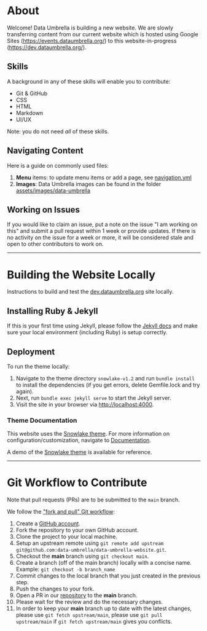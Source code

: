 # About
Welcome! Data Umbrella is building a new website. We are slowly transferring content from our current website which is hosted using Google Sites (https://events.dataumbrella.org/) to this website-in-progress (https://dev.dataumbrella.org/).

## Skills 
A background in any of these skills will enable you to contribute:  
- Git & GitHub
- CSS
- HTML
- Markdown
- UI/UX

Note:  you do not need *all* of these skills.

## Navigating Content
Here is a guide on commonly used files:  
1. **Menu** items:  to update menu items or add a page, see [navigation.yml](snowlake-v1.2/_data/navigation.yml)
2. **Images**: Data Umbrella images can be found in the folder [assets/images/data-umbrella](snowlake-v1.2/assets/images/data-umbrella/)

## Working on Issues
If you would like to claim an issue, put a note on the issue "I am working on this" and submit a pull request within 1 week or provide updates.  If there is no activity on the issue for a week or more, it will be considered stale and open to other contributors to work on.

---

# Building the Website Locally
Instructions to build and test the [dev.dataumbrella.org](https://dev.dataumbrella.org/) site locally.

## Installing Ruby & Jekyll
If this is your first time using Jekyll, please follow the [Jekyll docs](https://jekyllrb.com/docs/installation/) and make sure your local environment (including Ruby) is setup correctly.

## Deployment
To run the theme locally:
1. Navigate to the theme directory `snowlake-v1.2` and run `bundle install` to install the dependencies (if you get errors, delete Gemfile.lock and try again). 
2. Next, run `bundle exec jekyll serve` to start the Jekyll server.
3. Visit the site in your browser via [http://localhost:4000](http://localhost:4000).


### Theme Documentation
This website uses the [Snowlake theme](https://jekyllthemes.io/theme/snowlake-website-jekyll-theme). For more information on configuration/customization, navigate to [Documentation](https://github.com/data-umbrella/data-umbrella-website/tree/main/Documentation).

A demo of the [Snowlake theme](https://snowlake.tortoizthemes.com/) is available for reference.

---

# Git Workflow to Contribute

Note that pull requests (PRs) are to be submitted to the `main` branch.

We follow the ["fork and pull" Git workflow](https://github.com/susam/gitpr):  
1. Create a [GitHub account](https://github.com/).  
2. Fork the repository to your own GitHub account.
3. Clone the project to your local machine.
4. Setup an upstream remote using `git remote add upstream git@github.com:data-umbrella/data-umbrella-website.git`.
5. Checkout the **main** branch using `git checkout main`.
6. Create a branch (off of the main branch) locally with a concise name. Example:  `git checkout -b branch_name`
7. Commit changes to the local branch that you just created in the previous step.
8. Push the changes to your fork.
9. Open a PR in our [repository](https://github.com/data-umbrella/data-umbrella-website) to the **main** branch.
10. Please wait for the review and do the necessary changes.
11. In order to keep your **main** branch up to date with the latest changes, please use `git fetch upstream/main`, please use `git pull upstream/main` if `git fetch upstream/main` gives you conflicts.

